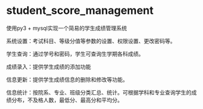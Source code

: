 # student_score_management

使用py3 + mysql实现一个简易的学生成绩管理系统

系统设置：考试科目、等级分值等参数的设置、权限设置、更改密码等。

学生查询：通过学号和密码，学生可查询生学期各科成绩。

成绩录入：提供学生成绩的添加功能

信息更新：提供学生成绩信息的删除和修改等功能。

信息统计：按院系、专业、班级分类汇总、统计。可根据学科和专业查询学生的成绩分布，不及格人数，最低分、最高分和平均分。
